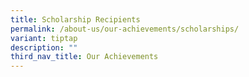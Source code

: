 ```yaml
---
title: Scholarship Recipients
permalink: /about-us/our-achievements/scholarships/
variant: tiptap
description: ""
third_nav_title: Our Achievements
---
```

